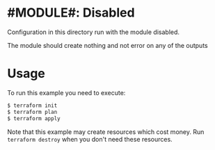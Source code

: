 #MODULE#: Disabled
======================================

Configuration in this directory run with the module disabled.

The module should create nothing and not error on any of the outputs

Usage
=====

To run this example you need to execute:

```bash
$ terraform init
$ terraform plan
$ terraform apply
```

Note that this example may create resources which cost money. Run `terraform destroy` when you don't need these resources.

